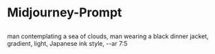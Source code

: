 # Midjourney-Prompt

## 

man contemplating a sea of clouds, man wearing a black dinner jacket, gradient, light, Japanese ink style, --ar 7:5 
